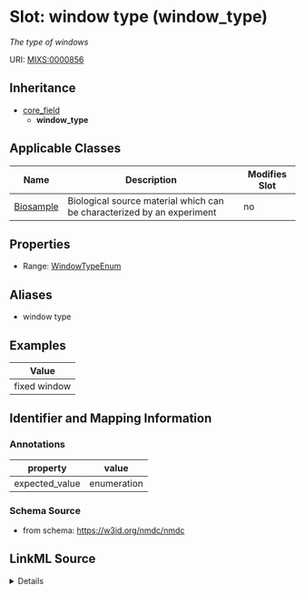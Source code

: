# Slot: window type (window_type)


_The type of windows_



URI: [MIXS:0000856](https://w3id.org/mixs/0000856)




## Inheritance

* [core_field](core_field.md)
    * **window_type**





## Applicable Classes

| Name | Description | Modifies Slot |
| --- | --- | --- |
[Biosample](Biosample.md) | Biological source material which can be characterized by an experiment |  no  |







## Properties

* Range: [WindowTypeEnum](WindowTypeEnum.md)



## Aliases


* window type




## Examples

| Value |
| --- |
| fixed window |

## Identifier and Mapping Information





### Annotations

| property | value |
| --- | --- |
| expected_value | enumeration || occurrence | 1 |



### Schema Source


* from schema: https://w3id.org/nmdc/nmdc




## LinkML Source

<details>
```yaml
name: window_type
annotations:
  expected_value:
    tag: expected_value
    value: enumeration
  occurrence:
    tag: occurrence
    value: '1'
description: The type of windows
title: window type
examples:
- value: fixed window
from_schema: https://w3id.org/nmdc/nmdc
aliases:
- window type
rank: 1000
is_a: core field
slot_uri: MIXS:0000856
multivalued: false
alias: window_type
domain_of:
- Biosample
range: window_type_enum

```
</details>